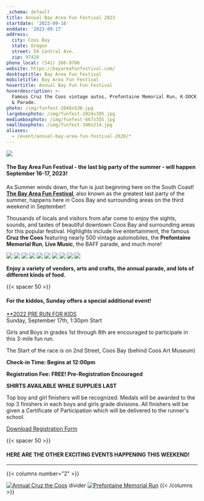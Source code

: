 ```yaml
---
_schema: default
title: Annual Bay Area Fun Festival 2023
startdate: '2023-09-16'
enddate: '2023-09-17'
address:
  city: Coos Bay
  state: Oregon
  street: 50 Central Ave.
  zip: 97420
phone_local: (541) 266-9706
website: https://bayareafunfestival.com/
desktoptitle: Bay Area Fun Festival
mobiletitle: Bay Area Fun Festival
hovertitle: Annual Bay Fun Fun Festival
hoverdescription: >-
  Famous Cruz the Coos vintage autos, Prefontaine Memorial Run, K-DOCK RockFest
  & Parade.
photo: /img/funfest-2048x530.jpg
largeboxphoto: /img/funfest-1024x395.jpg
mediumboxphoto: /img/funfest-667x355.jpg
smallboxphoto: /img/funfest-340x214.jpg
aliases:
  - /event/annual-bay-area-fun-festival-2020/*
---
```

![](/img/baff-backgrounder.jpeg)

#### **The Bay Area Fun Festival - the last big party of the summer - will happen September 16-17, 2023!**

As Summer winds down, the fun is just beginning here on the South Coast! [**The Bay Area Fun Festival**](https://bayareafunfestival.com/), also known as the greatest last party of the summer, happens here in Coos Bay and surrounding areas on the third weekend in September!

Thousands of locals and visitors from afar come to enjoy the sights, sounds, and tastes of beautiful downtown Coos Bay and surrounding areas for this popular festival. Highlights include live entertainment, the famous **Cruz the Coos** featuring nearly 500 vintage automobiles, the **Prefontaine Memorial Run**, **Live Music**, the BAFF parade, and much more!

![](/img/funfest-mosiac1.jpg) ![](/img/funfest-mosiac2.jpg) ![](/img/funfest-mosiac3.jpg) ![](/img/funfest-mosiac4.jpg) ![](/img/funfest-mosiac5.jpg) ![](/img/funfest-mosiac6.jpg) ![](/img/funfest-mosiac7.jpg) ![](/img/funfest-mosiac8.jpg) ![](/img/funfest-mosiac9.jpg) ![](/img/funfest-mosiac10.jpg)

**Enjoy a variety of vendors, arts and crafts, the annual parade, and lots of different kinds of food.**

{{< spacer 50 >}}

#### For the kiddos, Sunday offers a special additional event!

[\*\*2022 PRE RUN FOR KIDS](https://www.great-futures.org/pre-for-kids)<br>Sunday, September 17th, 1:30pm Start

Girls and Boys in grades 1st through 8th are encouraged to participate in this 3-mile fun run.

The Start of the race is on 2nd Street, Coos Bay (behind Coos Art Museum)

**Check-in Time: Begins at 12:00pm**

**Registration Fee: FREE! Pre-Registration Encouraged**

**SHIRTS AVAILABLE WHILE SUPPLIES LAST**

Top boy and girl finishers will be recognized. Medals will be awarded to the top 3 finishers in each boys and girls grade divisions. All finishers will be given a Certificate of Participation which will be delivered to the runner's school.

[Download Registration Form](https://www.great-futures.org/_files/ugd/30afe1_e54aaa1432e447cb868e3a49eaabb820.pdf)

{{< spacer 50 >}}

#### HERE ARE THE OTHER EXCITING EVENTS HAPPENING THIS WEEKEND!

---

{{< columns number="2" >}}

[![Annual Cruz the Coos](/img/cruz-the-coos-columns-02.jpg)](/event/annual-cruz-the-coos/)
divider
[![Prefontaine Memorial Run](/img/prefontaine-run-columns-03.jpg)](/event/annual-prefontaine-memorial-run/)
{{< /columns >}}